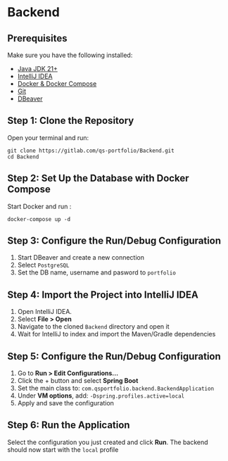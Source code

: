 # Backend

## Prerequisites

Make sure you have the following installed:

- [Java JDK 21+](https://www.oracle.com/java/technologies/javase/jdk21-archive-downloads.html)
- [IntelliJ IDEA](https://www.jetbrains.com/idea/download/)
- [Docker & Docker Compose](https://www.docker.com/products/docker-desktop)
- [Git](https://git-scm.com/downloads)
- [DBeaver](https://dbeaver.io/download/)

## Step 1: Clone the Repository

Open your terminal and run:

```
git clone https://gitlab.com/qs-portfolio/Backend.git
cd Backend
```

## Step 2: Set Up the Database with Docker Compose

Start Docker and run :

```
docker-compose up -d
```

## Step 3: Configure the Run/Debug Configuration

1. Start DBeaver and create a new connection
2. Select `PostgreSQL`
3. Set the DB name, username and pasword to `portfolio`

## Step 4: Import the Project into IntelliJ IDEA

1. Open IntelliJ IDEA.
2. Select **File > Open**
3. Navigate to the cloned `Backend` directory and open it
4. Wait for IntelliJ to index and import the Maven/Gradle dependencies

## Step 5: Configure the Run/Debug Configuration

1. Go to **Run > Edit Configurations…**
2. Click the + button and select **Spring Boot**
3. Set the main class to: `com.qsportfolio.backend.BackendApplication`
4. Under **VM options**, add: `-Dspring.profiles.active=local`
5. Apply and save the configuration

## Step 6: Run the Application

Select the configuration you just created and click **Run**. The backend should now start with the `local` profile
